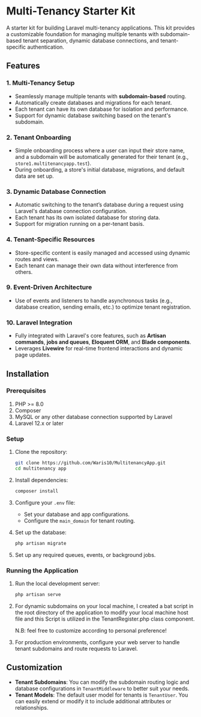 # Multi-Tenancy Starter Kit

A starter kit for building Laravel multi-tenancy applications. This kit provides a customizable foundation for managing multiple tenants with subdomain-based tenant separation, dynamic database connections, and tenant-specific authentication.

## Features

### 1. **Multi-Tenancy Setup**

-   Seamlessly manage multiple tenants with **subdomain-based** routing.
-   Automatically create databases and migrations for each tenant.
-   Each tenant can have its own database for isolation and performance.
-   Support for dynamic database switching based on the tenant's subdomain.

### 2. **Tenant Onboarding**

-   Simple onboarding process where a user can input their store name, and a subdomain will be automatically generated for their tenant (e.g., `store1.multitenancyapp.test`).
-   During onboarding, a store's initial database, migrations, and default data are set up.

### 3. **Dynamic Database Connection**

-   Automatic switching to the tenant’s database during a request using Laravel's database connection configuration.
-   Each tenant has its own isolated database for storing data.
-   Support for migration running on a per-tenant basis.

### 4. **Tenant-Specific Resources**

-   Store-specific content is easily managed and accessed using dynamic routes and views.
-   Each tenant can manage their own data without interference from others.

### 9. **Event-Driven Architecture**

-   Use of events and listeners to handle asynchronous tasks (e.g., database creation, sending emails, etc.) to optimize tenant registration.

### 10. **Laravel Integration**

-   Fully integrated with Laravel's core features, such as **Artisan commands**, **jobs and queues**, **Eloquent ORM**, and **Blade components**.
-   Leverages **Livewire** for real-time frontend interactions and dynamic page updates.

## Installation

### Prerequisites

1. PHP >= 8.0
2. Composer
3. MySQL or any other database connection supported by Laravel
4. Laravel 12.x or later

### Setup

1. Clone the repository:

    ```bash
    git clone https://github.com/Waris10/MultitenancyApp.git
    cd multitenancy app
    ```

2. Install dependencies:

    ```bash
    composer install
    ```

3. Configure your `.env` file:

    - Set your database and app configurations.
    - Configure the `main_domain` for tenant routing.

4. Set up the database:

    ```bash
    php artisan migrate
    ```

5. Set up any required queues, events, or background jobs.

### Running the Application

1. Run the local development server:

    ```bash
    php artisan serve
    ```

2. For dynamic subdomains on your local machine, I created a bat script in the root directory of the application to modify your local machine host file and this Script is utilized in the TenantRegister.php class component.

    N.B: feel free to customize according to personal preference!

3. For production environments, configure your web server to handle tenant subdomains and route requests to Laravel.

## Customization

-   **Tenant Subdomains**: You can modify the subdomain routing logic and database configurations in `TenantMiddleware` to better suit your needs.
-   **Tenant Models**: The default user model for tenants is `TenantUser`. You can easily extend or modify it to include additional attributes or relationships.
